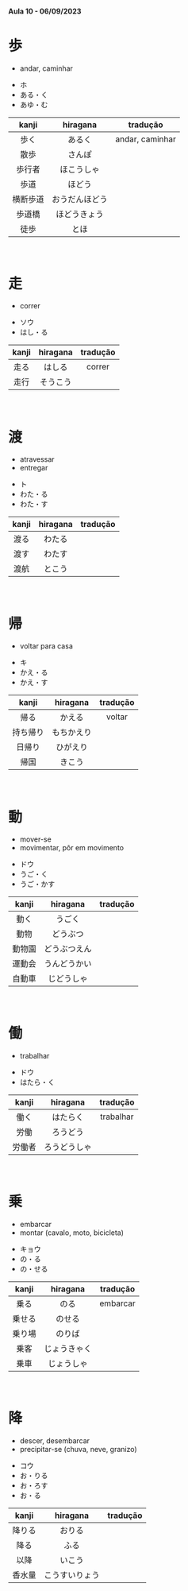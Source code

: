 #### Aula 10 - 06/09/2023


# 歩
- andar, caminhar

<ul><li>ホ</li><li>ある・く</li><li>あゆ・む</li></ul>

| kanji | hiragana | tradução |
|:---:|:---:|:---:|
| 歩く | あるく | andar, caminhar |
| 散歩 | さんぽ |  |
| 歩行者 | ほこうしゃ |  |
| 歩道 | ほどう |  |
| 横断歩道 | おうだんほどう |  |
| 歩道橋 | ほどうきょう |  |
| 徒歩 | とほ |  |

<br>


# 走
- correr

<ul><li>ソウ</li><li>はし・る</li></ul>

| kanji | hiragana | tradução |
|:---:|:---:|:---:|
| 走る | はしる | correr |
| 走行 | そうこう |  |

<br>


# 渡
<ul><li>atravessar</li><li>entregar</li></ul>

<ul><li>ト</li><li>わた・る</li><li>わた・す</li></ul>

| kanji | hiragana | tradução |
|:---:|:---:|:---:|
| 渡る | わたる |  |
| 渡す | わたす |  |
| 渡航 | とこう |  |

<br>


# 帰
- voltar para casa

<ul><li>キ</li><li>かえ・る</li><li>かえ・す</li></ul>

| kanji | hiragana | tradução |
|:---:|:---:|:---:|
| 帰る | かえる | voltar |
| 持ち帰り | もちかえり |  |
| 日帰り | ひがえり |  |
| 帰国 | きこう |  |

<br>


# 動
<ul><li>mover-se</li><li>movimentar, pôr em movimento</li></ul>

<ul><li>ドウ</li><li>うご・く</li><li>うご・かす</li></ul>

| kanji | hiragana | tradução |
|:---:|:---:|:---:|
| 動く | うごく |  |
| 動物 | どうぶつ |  |
| 動物園 | どうぶつえん |  |
| 運動会 | うんどうかい |  |
| 自動車 | じどうしゃ |  |

<br>


# 働
- trabalhar

<ul><li>ドウ</li><li>はたら・く</li></ul>

| kanji | hiragana | tradução |
|:---:|:---:|:---:|
| 働く | はたらく | trabalhar |
| 労働 | ろうどう |  |
| 労働者 | ろうどうしゃ |  |

<br>


# 乗
<ul><li>embarcar</li><li>montar (cavalo, moto, bicicleta)</li></ul>

<ul><li>キョウ</li><li>の・る</li><li>の・せる</li></ul>

| kanji | hiragana | tradução |
|:---:|:---:|:---:|
| 乗る | のる | embarcar |
| 乗せる | のせる |  |
| 乗り場 | のりば |  |
| 乗客 | じょうきゃく |  |
| 乗車 | じょうしゃ |  |

<br>


# 降
<ul><li>descer, desembarcar</li><li>precipitar-se (chuva, neve, granizo)</li></ul>

<ul><li>コウ</li><li>お・りる</li><li>お・ろす</li><li>お・る</li></ul>

| kanji | hiragana | tradução |
|:---:|:---:|:---:|
| 降りる | おりる |  |
| 降る | ふる |  |
| 以降 | いこう |  |
| 香水量 | こうすいりょう |  |